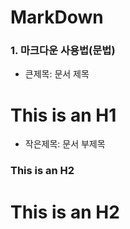 # MarkDown
### 1. 마크다운 사용법(문법)
* 큰제목: 문서 제목
  
# This is an H1
* 작은제목: 문서 부제목
  
### This is an H2
# This is an H2
